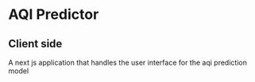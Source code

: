 # AQI Predictor

## Client side
A next js application that handles the user interface for the aqi prediction model
